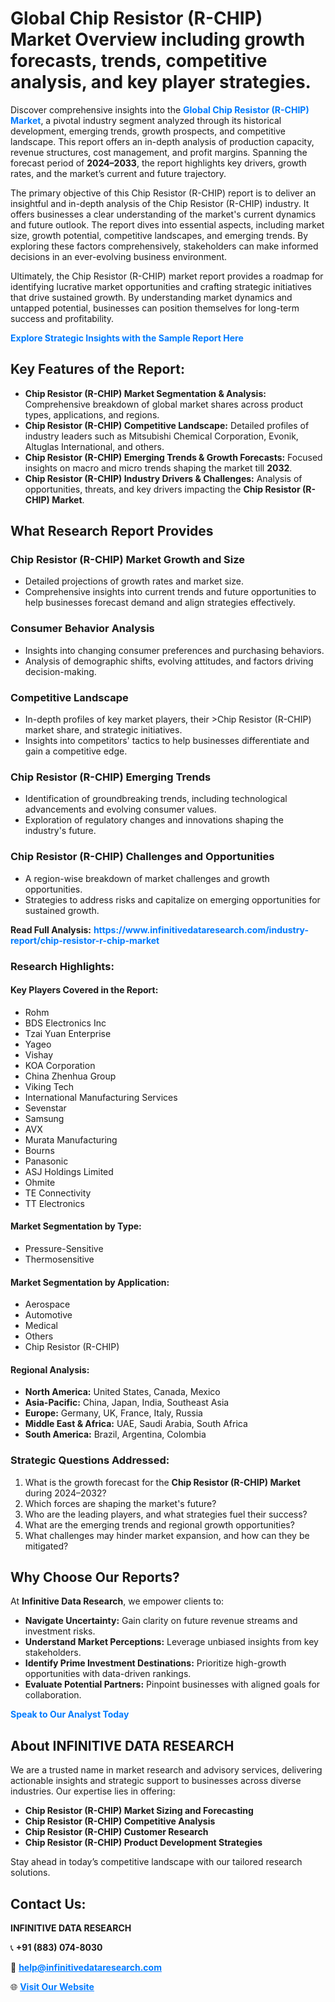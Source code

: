 <h1>Global Chip Resistor (R-CHIP) Market Overview including growth forecasts, trends, competitive analysis, and key player strategies.</h1>
<p>
Discover comprehensive insights into the 
<a href="https://www.infinitivedataresearch.com/industry-report/chip-resistor-r-chip-market" rel="dofollow" style="color: #007BFF; text-decoration: none;"><strong>Global Chip Resistor (R-CHIP) Market</strong></a>, a pivotal industry segment analyzed through its historical development, emerging trends, growth prospects, and competitive landscape. This report offers an in-depth analysis of production capacity, revenue structures, cost management, and profit margins. Spanning the forecast period of <strong>2024–2033</strong>, the report highlights key drivers, growth rates, and the market’s current and future trajectory.
</p>
<p>
The primary objective of this Chip Resistor (R-CHIP) report is to deliver an insightful and in-depth analysis of the Chip Resistor (R-CHIP) industry. It offers businesses a clear understanding of the market's current dynamics and future outlook. The report dives into essential aspects, including market size, growth potential, competitive landscapes, and emerging trends. By exploring these factors comprehensively, stakeholders can make informed decisions in an ever-evolving business environment.
</p>
<p>
Ultimately, the Chip Resistor (R-CHIP) market report provides a roadmap for identifying lucrative market opportunities and crafting strategic initiatives that drive sustained growth. By understanding market dynamics and untapped potential, businesses can position themselves for long-term success and profitability.
</p>
<p>
<a href="https://www.infinitivedataresearch.com/request-sample/reportId=103085" style="color: #007BFF; text-decoration: none;"><strong>Explore Strategic Insights with the Sample Report Here</strong></a>
</p>

<h2>Key Features of the Report:</h2>
<ul>
<li><strong>Chip Resistor (R-CHIP) Market Segmentation & Analysis:</strong> Comprehensive breakdown of global market shares across product types, applications, and regions.</li>
<li><strong>Chip Resistor (R-CHIP) Competitive Landscape:</strong> Detailed profiles of industry leaders such as Mitsubishi Chemical Corporation, Evonik, Altuglas International, and others.</li>
<li><strong>Chip Resistor (R-CHIP) Emerging Trends & Growth Forecasts:</strong> Focused insights on macro and micro trends shaping the market till <strong>2032</strong>.</li>
<li><strong>Chip Resistor (R-CHIP) Industry Drivers & Challenges:</strong> Analysis of opportunities, threats, and key drivers impacting the <strong>Chip Resistor (R-CHIP) Market</strong>.</li>
</ul>

<h2>What Research Report Provides</h2>
<h3>Chip Resistor (R-CHIP) Market Growth and Size</h3>
<ul>
<li>Detailed projections of growth rates and market size.</li>
<li>Comprehensive insights into current trends and future opportunities to help businesses forecast demand and align strategies effectively.</li>
</ul>

<h3>Consumer Behavior Analysis</h3>
<ul>
<li>Insights into changing consumer preferences and purchasing behaviors.</li>
<li>Analysis of demographic shifts, evolving attitudes, and factors driving decision-making.</li>
</ul>

<h3>Competitive Landscape</h3>
<ul>
<li>In-depth profiles of key market players, their >Chip Resistor (R-CHIP) market share, and strategic initiatives.</li>
<li>Insights into competitors' tactics to help businesses differentiate and gain a competitive edge.</li>
</ul>

<h3>Chip Resistor (R-CHIP) Emerging Trends</h3>
<ul>
<li>Identification of groundbreaking trends, including technological advancements and evolving consumer values.</li>
<li>Exploration of regulatory changes and innovations shaping the industry's future.</li>
</ul>

<h3>Chip Resistor (R-CHIP) Challenges and Opportunities</h3>
<ul>
<li>A region-wise breakdown of market challenges and growth opportunities.</li>
<li>Strategies to address risks and capitalize on emerging opportunities for sustained growth.</li>
</ul>
<p><strong>Read Full Analysis:</strong> <a href="https://www.infinitivedataresearch.com/industry-report/chip-resistor-r-chip-market" rel="dofollow" style="color: #007BFF; text-decoration: none;"><strong>https://www.infinitivedataresearch.com/industry-report/chip-resistor-r-chip-market</strong></a></p>
<h3>Research Highlights:</h3>
<h4>Key Players Covered in the Report:</h4>
<ul><li>Rohm</li><li>BDS Electronics Inc</li><li>Tzai Yuan Enterprise</li><li>Yageo</li><li>Vishay</li><li>KOA Corporation</li><li>China Zhenhua Group</li><li>Viking Tech</li><li>International Manufacturing Services</li><li>Sevenstar</li><li>Samsung</li><li>AVX</li><li>Murata Manufacturing</li><li>Bourns</li><li>Panasonic</li><li>ASJ Holdings Limited</li><li>Ohmite</li><li>TE Connectivity</li><li>TT Electronics</li></ul>
<h4>Market Segmentation by Type:</h4>
<ul><li>Pressure-Sensitive</li><li>Thermosensitive</li></ul>
<h4>Market Segmentation by Application:</h4>
<ul><li>Aerospace</li><li>Automotive</li><li>Medical</li><li>Others</li><li>Chip Resistor (R-CHIP)</li></ul>

<h4>Regional Analysis:</h4>
<ul>
<li><strong>North America:</strong> United States, Canada, Mexico</li>
<li><strong>Asia-Pacific:</strong> China, Japan, India, Southeast Asia</li>
<li><strong>Europe:</strong> Germany, UK, France, Italy, Russia</li>
<li><strong>Middle East & Africa:</strong> UAE, Saudi Arabia, South Africa</li>
<li><strong>South America:</strong> Brazil, Argentina, Colombia</li>
</ul>

<h3>Strategic Questions Addressed:</h3>
<ol>
<li>What is the growth forecast for the <strong>Chip Resistor (R-CHIP) Market</strong> during 2024–2032?</li>
<li>Which forces are shaping the market's future?</li>
<li>Who are the leading players, and what strategies fuel their success?</li>
<li>What are the emerging trends and regional growth opportunities?</li>
<li>What challenges may hinder market expansion, and how can they be mitigated?</li>
</ol>

<h2>Why Choose Our Reports?</h2>
<p>At <strong>Infinitive Data Research</strong>, we empower clients to:</p>
<ul>
<li><strong>Navigate Uncertainty:</strong> Gain clarity on future revenue streams and investment risks.</li>
<li><strong>Understand Market Perceptions:</strong> Leverage unbiased insights from key stakeholders.</li>
<li><strong>Identify Prime Investment Destinations:</strong> Prioritize high-growth opportunities with data-driven rankings.</li>
<li><strong>Evaluate Potential Partners:</strong> Pinpoint businesses with aligned goals for collaboration.</li>
</ul>
<p><a href="https://www.infinitivedataresearch.com/industry-report/chip-resistor-r-chip-market" rel="dofollow" style="color: #007BFF; text-decoration: none;"><strong>Speak to Our Analyst Today</strong></a></p>

<h2>About INFINITIVE DATA RESEARCH</h2>
<p>We are a trusted name in market research and advisory services, delivering actionable insights and strategic support to businesses across diverse industries. Our expertise lies in offering:</p>
<ul>
<li><strong>Chip Resistor (R-CHIP) Market Sizing and Forecasting</strong></li>
<li><strong>Chip Resistor (R-CHIP) Competitive Analysis</strong></li>
<li><strong>Chip Resistor (R-CHIP) Customer Research</strong></li>
<li><strong>Chip Resistor (R-CHIP) Product Development Strategies</strong></li>
</ul>
<p>Stay ahead in today’s competitive landscape with our tailored research solutions.</p>

<h2>Contact Us:</h2>
<p><strong>INFINITIVE DATA RESEARCH</strong></p>
<p>📞 <strong>+91 (883) 074-8030</strong></p>
<p>📧 <strong><a href="mailto:help@infinitivedataresearch.com" style="color: #007BFF;">help@infinitivedataresearch.com</a></strong></p>
<p>🌐 <strong><a href="https://www.infinitivedataresearch.com" rel="dofollow" style="color: #007BFF;">Visit Our Website</a></strong></p>